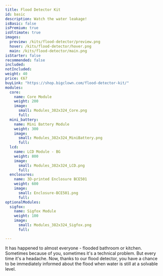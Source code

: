 ```yaml
---
title: Flood Detector Kit
id: basic
description: Watch the water leakage!
isBasic: false
isPremium: true
isUltimate: true
images:
  preview: /kits/flood-detector/preview.png
  hover: /kits/flood-detector/hover.png
  main: /kits/flood-detector/main.png
isStarter: false
recommended: false
included:
notIncluded:
weight: 40
price: €67
buyLink: "https://shop.bigclown.com/flood-detector-kit/"
modules:
  core:
    name: Core Module
    weight: 200
    image:
      small: Modules_382x324_Core.png
      full:
  mini_battery:
    name: Mini Battery Module
    weight: 300
    image:
      small: Modules_382x324_MiniBattery.png
      full:
  lcd:
    name: LCD Module - BG
    weight: 800
    image:
      small: Modules_382x324_LCD.png
      full:
  enclosures:
    name: 3D-printed Enclosure BCE501
    weight: 600
    image:
      small: Enclosure-BCE501.png
      full:
optionalModules:
  sigfox:
    name: Sigfox Module
    weight: 100
    image:
      small: Modules_382x324_Sigfox.png
      full:

---
```


It has happened to almost everyone - flooded bathroom or kitchen. Sometimes because of you, sometimes it's a technical problem. But every time it's a headache. Now, thanks to our flood detector, you have a chance to be immediately informed about the flood when water is still at a solvable level.
